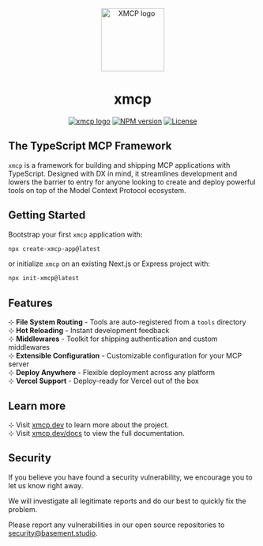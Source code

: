 <div align="center">
  <a href="https://xmcp.dev">
    <picture>
      <source media="(prefers-color-scheme: dark)" srcset="https://assets.basehub.com/bf7c3bb1/303b8a62053c9d86ca3b972b5597ab5c/x.png">
      <img alt="XMCP logo" src="https://assets.basehub.com/bf7c3bb1/303b8a62053c9d86ca3b972b5597ab5c/x.png" height="128">
    </picture>
  </a>
  <h1>xmcp</h1>

<a href="https://basement.studio"><img alt="xmcp logo" src="https://img.shields.io/badge/MADE%20BY%20basement.studio-000000.svg?style=for-the-badge&labelColor=000"></a>
<a href="https://www.npmjs.com/package/xmcp"><img alt="NPM version" src="https://img.shields.io/npm/v/xmcp.svg?style=for-the-badge&labelColor=000000"></a>
<a href="https://github.com/basementstudio/xmcp/blob/main/license.md"><img alt="License" src="https://img.shields.io/npm/l/xmcp.svg?style=for-the-badge&labelColor=000000"></a>

</div>

## The TypeScript MCP Framework

`xmcp` is a framework for building and shipping MCP applications with TypeScript. Designed with DX in mind, it streamlines development and lowers the barrier to entry for anyone looking to create and deploy powerful tools on top of the Model Context Protocol ecosystem.

## Getting Started

Bootstrap your first `xmcp` application with:

```bash
npx create-xmcp-app@latest
```

or initialize `xmcp` on an existing Next.js or Express project with:

```bash
npx init-xmcp@latest
```

## Features

⊹ **File System Routing** - Tools are auto-registered from a `tools` directory\
⊹ **Hot Reloading** - Instant development feedback\
⊹ **Middlewares** - Toolkit for shipping authentication and custom middlewares\
⊹ **Extensible Configuration** - Customizable configuration for your MCP server\
⊹ **Deploy Anywhere** - Flexible deployment across any platform\
⊹ **Vercel Support** - Deploy-ready for Vercel out of the box

## Learn more

⊹ Visit [xmcp.dev](https://xmcp.dev) to learn more about the project.\
⊹ Visit [xmcp.dev/docs](https://xmcp.dev/docs) to view the full documentation.

## Security

If you believe you have found a security vulnerability, we encourage you to let us know right away.

We will investigate all legitimate reports and do our best to quickly fix the problem.

Please report any vulnerabilities in our open source repositories to [security@basement.studio](mailto:security@basement.studio).
